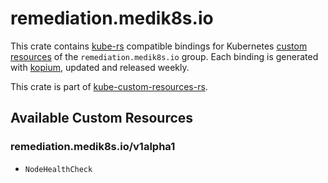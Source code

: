 <!--
SPDX-FileCopyrightText: The kube-custom-resources-rs Authors
SPDX-License-Identifier: 0BSD
 -->

# remediation.medik8s.io

This crate contains [kube-rs](https://kube.rs/) compatible bindings for Kubernetes [custom resources](https://kubernetes.io/docs/tasks/extend-kubernetes/custom-resources/custom-resource-definitions/) of the `remediation.medik8s.io` group. Each binding is generated with [kopium](https://github.com/kube-rs/kopium), updated and released weekly.

This crate is part of [kube-custom-resources-rs](https://github.com/metio/kube-custom-resources-rs).

## Available Custom Resources

### remediation.medik8s.io/v1alpha1
- `NodeHealthCheck`
